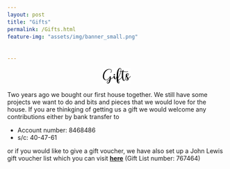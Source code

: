 ```yaml
---
layout: post
title: "Gifts"
permalink: /Gifts.html
feature-img: "assets/img/banner_small.png"


---
```


<p style="text-align:center;"><img src="assets/img/gifts.png" alt="Gifts"></p>

Two years ago we bought our first house together.  We still have some projects we want to do and bits and pieces that we would love for the house. If you are thinkging of getting us a gift we would welcome any contributions either by bank transfer to

* Account number: 8468486 
* s/c: 40-47-61 

or if you would like to give a gift voucher, we have also set up a John Lewis gift voucher list which you can visit [<b>here</b>](https://www.johnlewisgiftlist.com/giftint/JSPs/GiftList/ListManagement/ListHolderLogin.jsp?source=em_GLSoccasionRegistrationvoucher___) (Gift List number: 767464)



